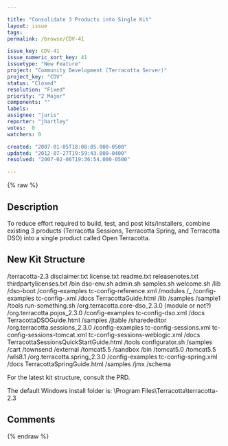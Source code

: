 ```yaml
---

title: "Consolidate 3 Products into Single Kit"
layout: issue
tags: 
permalink: /browse/CDV-41

issue_key: CDV-41
issue_numeric_sort_key: 41
issuetype: "New Feature"
project: "Community Development (Terracotta Server)"
project_key: "CDV"
status: "Closed"
resolution: "Fixed"
priority: "2 Major"
components: ""
labels: 
assignee: "juris"
reporter: "jhartley"
votes:  0
watchers: 0

created: "2007-01-05T18:08:05.000-0500"
updated: "2012-07-27T19:59:43.000-0400"
resolved: "2007-02-06T19:36:54.000-0500"

---
```




{% raw %}



## Description

<div markdown="1" class="description">

To reduce effort required to build, test, and post kits/installers, combine existing 3 products (Terracotta Sessions, Terracotta Spring, and Terracotta DSO) into a single product called Open Terracotta.

New Kit Structure
-----------------------
/terracotta-2.3
   disclaimer.txt
   license.txt
   readme.txt
   releasenotes.txt
   thirdpartylicenses.txt
   /bin
      dso-env.sh
      admin.sh
      samples.sh
      welcome.sh
   /lib
      /dso-boot
   /config-examples
      tc-config-reference.xml
   /modules
      /<module-name>_<version>
         /config-examples
            tc-config-<module-name>.xml
         /docs
            Terracotta<module-name>Guide.html
         /lib
         /samples
            /sample1
         /tools
            run-something.sh
      /org.terracotta.core-dso_2.3.0  (module or not?)
      /org.terracotta.pojos_2.3.0
         /config-examples
            tc-config-dso.xml
         /docs
            TerracottaDSOGuide.html
         /samples
            /jtable
            /sharededitor
      /org.terracotta.sessions_2.3.0
         /config-examples
            tc-config-sessions.xml
            tc-config-sessions-tomcat.xml
            tc-config-sessions-weblogic.xml
         /docs
            TerracottaSessionsQuickStartGuide.html
         /tools
            configurator.sh
         /samples
            /cart
            /townsend
         /external
            /tomcat5.5
         /sandbox
            /bin
            /tomcat5.0
            /tomcat5.5
            /wls8.1
      /org.terracotta.spring_2.3.0
         /config-examples
            tc-config-spring.xml
         /docs
            TerracottaSpringGuide.html
         /samples
            /jmx
   /schema

For the latest kit structure, consult the PRD.

The default Windows install folder is:
   \Program Files\Terracotta\terracotta-2.3


</div>

## Comments



{% endraw %}
